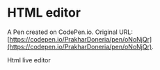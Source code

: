 # HTML editor

A Pen created on CodePen.io. Original URL: [https://codepen.io/PrakharDoneria/pen/oNoNjQr](https://codepen.io/PrakharDoneria/pen/oNoNjQr).

Html live editor
